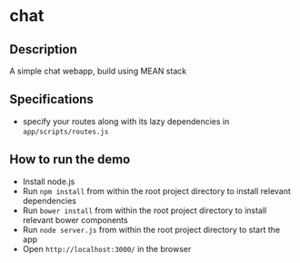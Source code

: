 chat
=====================================
## Description
A simple chat webapp, build using MEAN stack

## Specifications
- specify your routes along with its lazy dependencies in `app/scripts/routes.js`

## How to run the demo
* Install node.js
* Run `npm install` from within the root project directory to install relevant dependencies
* Run `bower install` from within the root project directory to install relevant bower components
* Run `node server.js` from within the root project directory to start the app
* Open `http://localhost:3000/` in the browser
